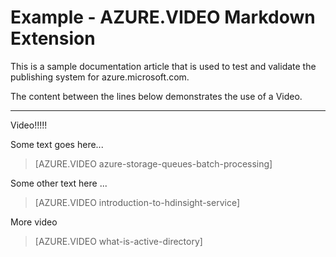 ﻿<properties pageTitle="Documentation Example - Video" metaKeywords="" description="This is an example document" services="" documentationCenter="" title="Documentation Example - Video" solutions="" authors="" videoId="" scriptId="" />

# Example - AZURE.VIDEO Markdown Extension #

This is a sample documentation article that is used to test and validate the publishing system for azure.microsoft.com.

The content between the lines below demonstrates the use of a Video.


---
Video!!!!!

Some text goes here...

> [AZURE.VIDEO azure-storage-queues-batch-processing]

Some other text here ...

> [AZURE.VIDEO introduction-to-hdinsight-service]

More video

> [AZURE.VIDEO what-is-active-directory]

